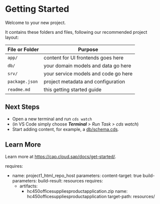 # Getting Started

Welcome to your new project.

It contains these folders and files, following our recommended project layout:

File or Folder | Purpose
---------|----------
`app/` | content for UI frontends goes here
`db/` | your domain models and data go here
`srv/` | your service models and code go here
`package.json` | project metadata and configuration
`readme.md` | this getting started guide


## Next Steps

- Open a new terminal and run `cds watch` 
- (in VS Code simply choose _**Terminal** > Run Task > cds watch_)
- Start adding content, for example, a [db/schema.cds](db/schema.cds).


## Learn More

Learn more at https://cap.cloud.sap/docs/get-started/.

requires:
  - name: project1_html_repo_host
    parameters:
      content-target: true
  build-parameters:
    build-result: resources
    requires:
    - artifacts:
      - hc450officesuppliesproductapplication.zip
      name: hc450officesuppliesproductapplication
      target-path: resources/